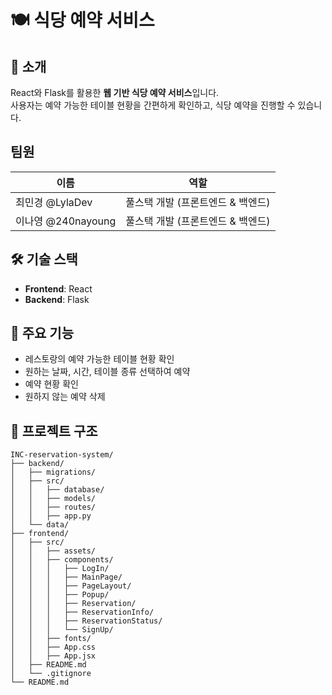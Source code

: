 # 🍽️ 식당 예약 서비스

## 📌 소개  
React와 Flask를 활용한 **웹 기반 식당 예약 서비스**입니다.  
사용자는 예약 가능한 테이블 현황을 간편하게 확인하고, 식당 예약을 진행할 수 있습니다.

## 팀원
| 이름 | 역할 |
|------|------|
| 최민경 @LylaDev | 풀스택 개발 (프론트엔드 & 백엔드) |
| 이나영 @240nayoung | 풀스택 개발 (프론트엔드 & 백엔드) |

## 🛠️ 기술 스택
- **Frontend**: React
- **Backend**: Flask
  
## 🚀 주요 기능
- 레스토랑의 예약 가능한 테이블 현황 확인
- 원하는 날짜, 시간, 테이블 종류 선택하여 예약
- 예약 현황 확인
- 원하지 않는 예약 삭제

## 📁 프로젝트 구조
```
INC-reservation-system/
├── backend/
│   ├── migrations/
│   ├── src/
│   │   ├── database/
│   │   ├── models/
│   │   ├── routes/
│   │   ├── app.py
│   └── data/
├── frontend/
│   ├── src/
│   │   ├── assets/
│   │   ├── components/
│   │   │   ├── LogIn/
│   │   │   ├── MainPage/
│   │   │   ├── PageLayout/
│   │   │   ├── Popup/
│   │   │   ├── Reservation/
│   │   │   ├── ReservationInfo/
│   │   │   ├── ReservationStatus/
│   │   │   └── SignUp/
│   │   ├── fonts/
│   │   ├── App.css
│   │   ├── App.jsx
│   ├── README.md
│   └── .gitignore
└── README.md 
```
